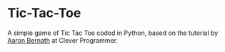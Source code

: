 # Tic-Tac-Toe
A simple game of Tic Tac Toe coded in Python, based on the tutorial by [Aaron Bernath](https://www.youtube.com/watch?v=BHh654_7Cmw) at Clever Programmer.
